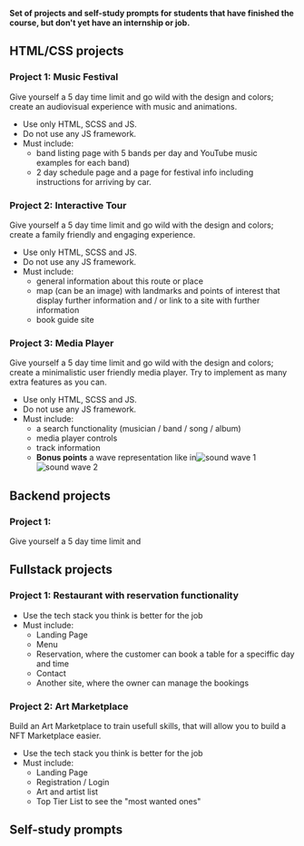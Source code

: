 **Set of projects and self-study prompts for students that have finished the course, but don't yet have an internship or job.**


## HTML/CSS projects

### Project 1: Music Festival

Give yourself a 5 day time limit and go wild with the design and colors; create an audiovisual experience with music and animations.

- Use only HTML, SCSS and JS.
- Do not use any JS framework.
- Must include: 
  - band listing page with 5 bands per day and YouTube music examples for each band)
  - 2 day schedule page and a page for festival info including instructions for arriving by car.


### Project 2: Interactive Tour

Give yourself a 5 day time limit and go wild with the design and colors; create a family friendly and engaging experience.

- Use only HTML, SCSS and JS.
- Do not use any JS framework.
- Must include: 
  - general information about this route or place
  - map (can be an image) with landmarks and points of interest that display further information and / or link to a site with further information
  - book guide site
  
### Project 3: Media Player

Give yourself a 5 day time limit and go wild with the design and colors; create a minimalistic user friendly media player. Try to implement as many extra features as you can.

- Use only HTML, SCSS and JS.
- Do not use any JS framework.
- Must include: 
  - a search functionality (musician / band / song / album) 
  - media player controls
  - track information
  - **Bonus points** a wave representation like in![sound wave 1](https://user-images.githubusercontent.com/84008066/197485701-07942dd4-fab2-43ab-867d-5f17967d6a12.jpg)![sound wave 2](https://user-images.githubusercontent.com/84008066/197485698-caa01546-8a67-4ed7-a631-87071c06cdbb.jpg)
  
  
## Backend projects

### Project 1: 

Give yourself a 5 day time limit and 


## Fullstack projects

### Project 1: Restaurant with reservation functionality

- Use the tech stack you think is better for the job
- Must include: 
  - Landing Page
  - Menu
  - Reservation, where the customer can book a table for a speciffic day and time
  - Contact
  - Another site, where the owner can manage the bookings
  
### Project 2: Art Marketplace
  
  Build an Art Marketplace to train usefull skills, that will allow you to build a NFT Marketplace easier.
  
- Use the tech stack you think is better for the job
- Must include: 
  - Landing Page
  - Registration / Login
  - Art and artist list
  - Top Tier List to see the "most wanted ones"
  
## Self-study prompts

